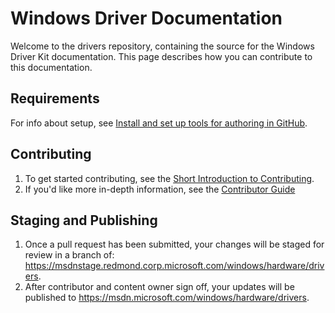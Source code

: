 # Windows Driver Documentation

Welcome to the drivers repository, containing the source for the Windows Driver Kit documentation.  This page describes how you can contribute to this documentation. 

## Requirements

For info about setup, see [Install and set up tools for authoring in GitHub](./contributor-guide/tools-and-setup.md).

## Contributing


1. To get started contributing, see the [Short Introduction to Contributing](./windows-driver-docs-pr/contributing.md).
2. If you'd like more in-depth information, see the [Contributor Guide](./contributor-guide/contributor-guide-index.md) 


## Staging and Publishing 

1.  Once a pull request has been submitted, your changes will be staged for review in a branch of: https://msdnstage.redmond.corp.microsoft.com/windows/hardware/drivers.
2.  After contributor and content owner sign off, your updates will be published to https://msdn.microsoft.com/windows/hardware/drivers.





